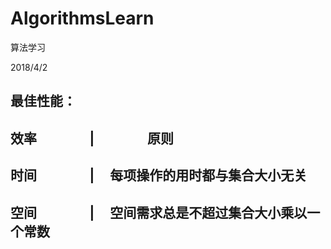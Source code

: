# AlgorithmsLearn
算法学习

2018/4/2

最佳性能：
-------------------------------------------------------------
效率                 |                 原则 
-------------------------------------------------------------
时间                 |      每项操作的用时都与集合大小无关
--------------------------------------------------------------
空间                 |     空间需求总是不超过集合大小乘以一个常数
---------------------------------------------------------------
